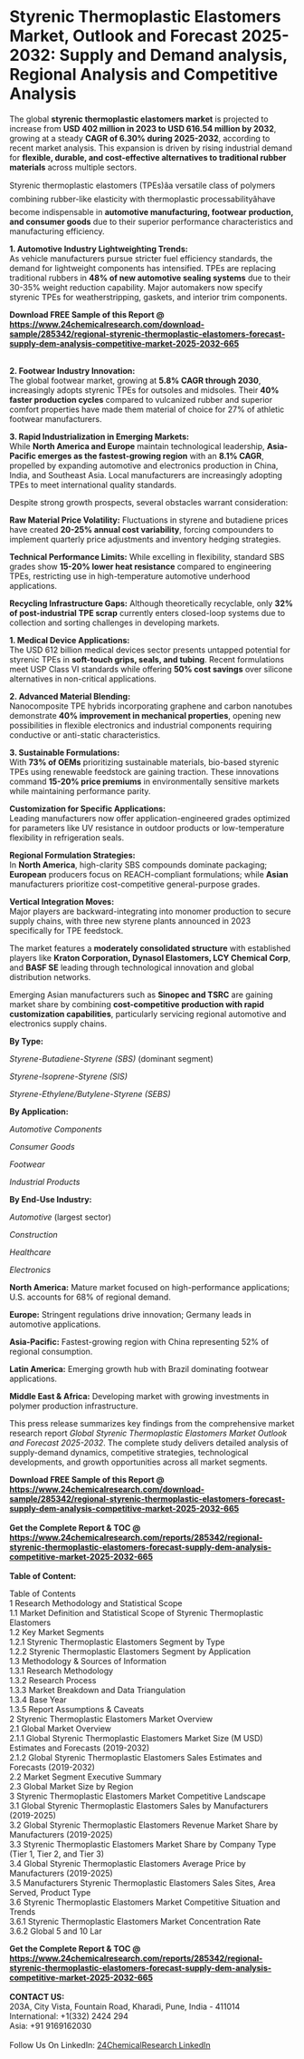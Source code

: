 <h1>Styrenic Thermoplastic Elastomers Market, Outlook and Forecast 2025-2032: Supply and Demand analysis, Regional Analysis and Competitive Analysis</h1><p>The global <strong>styrenic thermoplastic elastomers market</strong> is projected to increase from <strong>USD 402 million in 2023 to USD 616.54 million by 2032</strong>, growing at a steady <strong>CAGR of 6.30% during 2025-2032</strong>, according to recent market analysis. This expansion is driven by rising industrial demand for <strong>flexible, durable, and cost-effective alternatives to traditional rubber materials</strong> across multiple sectors.</p><p>Styrenic thermoplastic elastomers (TPEs)âa versatile class of polymers combining rubber-like elasticity with thermoplastic processabilityâhave become indispensable in <strong>automotive manufacturing, footwear production, and consumer goods</strong> due to their superior performance characteristics and manufacturing efficiency.</p><p><strong>1. Automotive Industry Lightweighting Trends:</strong><br>
As vehicle manufacturers pursue stricter fuel efficiency standards, the demand for lightweight components has intensified. TPEs are replacing traditional rubbers in <strong>48% of new automotive sealing systems</strong> due to their 30-35% weight reduction capability. Major automakers now specify styrenic TPEs for weatherstripping, gaskets, and interior trim components.</p><div><b>Download FREE Sample of this Report @ 
            <a href="https://www.24chemicalresearch.com/download-sample/285342/regional-styrenic-thermoplastic-elastomers-forecast-supply-dem-analysis-competitive-market-2025-2032-665">
            https://www.24chemicalresearch.com/download-sample/285342/regional-styrenic-thermoplastic-elastomers-forecast-supply-dem-analysis-competitive-market-2025-2032-665</a></b></div><br><p><strong>2. Footwear Industry Innovation:</strong><br>
The global footwear market, growing at <strong>5.8% CAGR through 2030</strong>, increasingly adopts styrenic TPEs for outsoles and midsoles. Their <strong>40% faster production cycles</strong> compared to vulcanized rubber and superior comfort properties have made them material of choice for 27% of athletic footwear manufacturers.</p><p><strong>3. Rapid Industrialization in Emerging Markets:</strong><br>
While <strong>North America and Europe</strong> maintain technological leadership, <strong>Asia-Pacific emerges as the fastest-growing region</strong> with an <strong>8.1% CAGR</strong>, propelled by expanding automotive and electronics production in China, India, and Southeast Asia. Local manufacturers are increasingly adopting TPEs to meet international quality standards.</p><p>Despite strong growth prospects, several obstacles warrant consideration:</p><p><strong>Raw Material Price Volatility:</strong> Fluctuations in styrene and butadiene prices have created <strong>20-25% annual cost variability</strong>, forcing compounders to implement quarterly price adjustments and inventory hedging strategies.</p><p><strong>Technical Performance Limits:</strong> While excelling in flexibility, standard SBS grades show <strong>15-20% lower heat resistance</strong> compared to engineering TPEs, restricting use in high-temperature automotive underhood applications.</p><p><strong>Recycling Infrastructure Gaps:</strong> Although theoretically recyclable, only <strong>32% of post-industrial TPE scrap</strong> currently enters closed-loop systems due to collection and sorting challenges in developing markets.</p><p><strong>1. Medical Device Applications:</strong><br>
The USD 612 billion medical devices sector presents untapped potential for styrenic TPEs in <strong>soft-touch grips, seals, and tubing</strong>. Recent formulations meet USP Class VI standards while offering <strong>50% cost savings</strong> over silicone alternatives in non-critical applications.</p><p><strong>2. Advanced Material Blending:</strong><br>
Nanocomposite TPE hybrids incorporating graphene and carbon nanotubes demonstrate <strong>40% improvement in mechanical properties</strong>, opening new possibilities in flexible electronics and industrial components requiring conductive or anti-static characteristics.</p><p><strong>3. Sustainable Formulations:</strong><br>
With <strong>73% of OEMs</strong> prioritizing sustainable materials, bio-based styrenic TPEs using renewable feedstock are gaining traction. These innovations command <strong>15-20% price premiums</strong> in environmentally sensitive markets while maintaining performance parity.</p><p><strong>Customization for Specific Applications:</strong><br>
	Leading manufacturers now offer application-engineered grades optimized for parameters like UV resistance in outdoor products or low-temperature flexibility in refrigeration seals.</p><p><strong>Regional Formulation Strategies:</strong><br>
	In <strong>North America</strong>, high-clarity SBS compounds dominate packaging; <strong>European</strong> producers focus on REACH-compliant formulations; while <strong>Asian</strong> manufacturers prioritize cost-competitive general-purpose grades.</p><p><strong>Vertical Integration Moves:</strong><br>
	Major players are backward-integrating into monomer production to secure supply chains, with three new styrene plants announced in 2023 specifically for TPE feedstock.</p><p>The market features a <strong>moderately consolidated structure</strong> with established players like <strong>Kraton Corporation, Dynasol Elastomers, LCY Chemical Corp</strong>, and <strong>BASF SE</strong> leading through technological innovation and global distribution networks.</p><p>Emerging Asian manufacturers such as <strong>Sinopec and TSRC</strong> are gaining market share by combining <strong>cost-competitive production with rapid customization capabilities</strong>, particularly servicing regional automotive and electronics supply chains.</p><p><strong>By Type:</strong></p><p><em>Styrene-Butadiene-Styrene (SBS)</em> (dominant segment)</p><p><em>Styrene-Isoprene-Styrene (SIS)</em></p><p><em>Styrene-Ethylene/Butylene-Styrene (SEBS)</em></p><p><strong>By Application:</strong></p><p><em>Automotive Components</em></p><p><em>Consumer Goods</em></p><p><em>Footwear</em></p><p><em>Industrial Products</em></p><p><strong>By End-Use Industry:</strong></p><p><em>Automotive</em> (largest sector)</p><p><em>Construction</em></p><p><em>Healthcare</em></p><p><em>Electronics</em></p><p><strong>North America:</strong> Mature market focused on high-performance applications; U.S. accounts for 68% of regional demand.</p><p><strong>Europe:</strong> Stringent regulations drive innovation; Germany leads in automotive applications.</p><p><strong>Asia-Pacific:</strong> Fastest-growing region with China representing 52% of regional consumption.</p><p><strong>Latin America:</strong> Emerging growth hub with Brazil dominating footwear applications.</p><p><strong>Middle East &amp; Africa:</strong> Developing market with growing investments in polymer production infrastructure.</p><p>This press release summarizes key findings from the comprehensive market research report <em>Global Styrenic Thermoplastic Elastomers Market Outlook and Forecast 2025-2032</em>. The complete study delivers detailed analysis of supply-demand dynamics, competitive strategies, technological developments, and growth opportunities across all market segments.</p><div><b>Download FREE Sample of this Report @ 
            <a href="https://www.24chemicalresearch.com/download-sample/285342/regional-styrenic-thermoplastic-elastomers-forecast-supply-dem-analysis-competitive-market-2025-2032-665">
            https://www.24chemicalresearch.com/download-sample/285342/regional-styrenic-thermoplastic-elastomers-forecast-supply-dem-analysis-competitive-market-2025-2032-665</a></b></div><br><div><b>Get the Complete Report & TOC @ 
            <a href="https://www.24chemicalresearch.com/reports/285342/regional-styrenic-thermoplastic-elastomers-forecast-supply-dem-analysis-competitive-market-2025-2032-665">
            https://www.24chemicalresearch.com/reports/285342/regional-styrenic-thermoplastic-elastomers-forecast-supply-dem-analysis-competitive-market-2025-2032-665</a></b></div><br>
            <b>Table of Content:</b><p>Table of Contents<br />
1 Research Methodology and Statistical Scope<br />
1.1 Market Definition and Statistical Scope of Styrenic Thermoplastic Elastomers<br />
1.2 Key Market Segments<br />
1.2.1 Styrenic Thermoplastic Elastomers Segment by Type<br />
1.2.2 Styrenic Thermoplastic Elastomers Segment by Application<br />
1.3 Methodology & Sources of Information<br />
1.3.1 Research Methodology<br />
1.3.2 Research Process<br />
1.3.3 Market Breakdown and Data Triangulation<br />
1.3.4 Base Year<br />
1.3.5 Report Assumptions & Caveats<br />
2 Styrenic Thermoplastic Elastomers Market Overview<br />
2.1 Global Market Overview<br />
2.1.1 Global Styrenic Thermoplastic Elastomers Market Size (M USD) Estimates and Forecasts (2019-2032)<br />
2.1.2 Global Styrenic Thermoplastic Elastomers Sales Estimates and Forecasts (2019-2032)<br />
2.2 Market Segment Executive Summary<br />
2.3 Global Market Size by Region<br />
3 Styrenic Thermoplastic Elastomers Market Competitive Landscape<br />
3.1 Global Styrenic Thermoplastic Elastomers Sales by Manufacturers (2019-2025)<br />
3.2 Global Styrenic Thermoplastic Elastomers Revenue Market Share by Manufacturers (2019-2025)<br />
3.3 Styrenic Thermoplastic Elastomers Market Share by Company Type (Tier 1, Tier 2, and Tier 3)<br />
3.4 Global Styrenic Thermoplastic Elastomers Average Price by Manufacturers (2019-2025)<br />
3.5 Manufacturers Styrenic Thermoplastic Elastomers Sales Sites, Area Served, Product Type<br />
3.6 Styrenic Thermoplastic Elastomers Market Competitive Situation and Trends<br />
3.6.1 Styrenic Thermoplastic Elastomers Market Concentration Rate<br />
3.6.2 Global 5 and 10 Lar</p><div><b>Get the Complete Report & TOC @ 
            <a href="https://www.24chemicalresearch.com/reports/285342/regional-styrenic-thermoplastic-elastomers-forecast-supply-dem-analysis-competitive-market-2025-2032-665">
            https://www.24chemicalresearch.com/reports/285342/regional-styrenic-thermoplastic-elastomers-forecast-supply-dem-analysis-competitive-market-2025-2032-665</a></b></div><br><b>CONTACT US:</b><br>
            203A, City Vista, Fountain Road, Kharadi, Pune, India - 411014<br>
            International: +1(332) 2424 294<br>
            Asia: +91 9169162030 <br><br>
            Follow Us On LinkedIn: <a href="https://www.linkedin.com/company/24chemicalresearch/">24ChemicalResearch LinkedIn</a>
